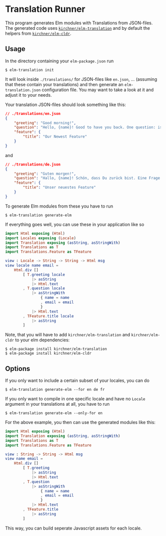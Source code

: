 # Translation Runner

This program generates Elm modules with Translations from JSON-files. The
generated code uses
[`kirchner/elm-translation`](https://github.com/kirchner/elm-translation) and
by default the helpers from
[`kirchner/elm-cldr`](https://github.com/kirchner/elm-cldr).


## Usage

In the directory containing your `elm-package.json` run

```
$ elm-translation init
```

It will look inside `./translations/` for JSON-files like `en.json`, ...
(assuming that these contain your translations) and then generate an
`elm-translation.json` configuration file. You may want to take a look at it
and adjust it to your needs.

Your translation JSON-files should look something like this:

```json
// ./translations/en.json
{
    "greeting": "Good morning!",
    "question": "Hello, {name}! Good to have you back. One question: is {email} still your email address?",
    "feature": {
        "title": "Our Newest Feature"
    }
}
```

and

```json
// ./translations/de.json
{
    "greeting": "Guten morgen!",
    "question": "Hallo, {name}! Schön, dass Du zurück bist. Eine Frage: ist {email} immer noch deine aktuelle Email-Adresse?",
    "feature": {
        "title": "Unser neuestes Feature"
    }
}
```

To generate Elm modules from these you have to run

```
$ elm-translation generate-elm
```

If everything goes well, you can use these in your application like so

```elm
import Html exposing (Html)
import Locales exposing (Locale)
import Translation exposing (asString, asStringWith)
import Translations as T
import Translations.Feature as TFeature

view : Locale -> String -> String -> Html msg
view locale name email =
    Html.div []
        [ T.greeting locale
            |> asString
            |> Html.text
        , T.question locale
            |> asStringWith
                { name = name
                , email = email
                }
            |> Html.text
        , TFeature.title locale
            |> asString
        ]
```

Note, that you will have to add `kirchner/elm-translation` and
`kirchner/elm-cldr` to your elm dependencies:

```
$ elm-package install kirchner/elm-translation
$ elm-package install kirchner/elm-cldr
```


## Options

If you only want to include a certain subset of your locales, you can do

```
$ elm-translation generate-elm --for en de fr
```

If you only want to compile in one specific locale and have no `Locale` argument in your translations at all, you have to run

```
$ elm-translation generate-elm --only-for en
```

For the above example, you then can use the generated modules like this:

```elm
import Html exposing (Html)
import Translation exposing (asString, asStringWith)
import Translations as T
import Translations.Feature as TFeature

view : String -> String -> Html msg
view name email =
    Html.div []
        [ T.greeting
            |> asString
            |> Html.text
        , T.question
            |> asStringWith
                { name = name
                , email = email
                }
            |> Html.text
        , TFeature.title
            |> asString
        ]
```

This way, you can build seperate Javascript assets for each locale.
